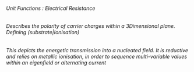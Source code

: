 ###### Unit Functions : Electrical Resistance
###### Describes the polarity of carrier charges within a 3Dimensional plane. Defining (substrate|Ionisation) 
###### This depicts the energetic transmission into a nucleated field. It is reductive and relies on metallic ionisation, in order to sequence multi-variable values within an eigenfield or alternating current
